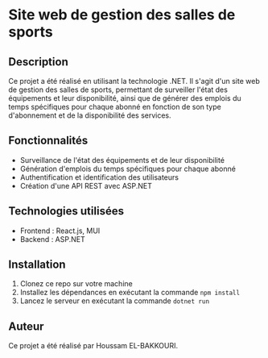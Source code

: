 # Site web de gestion des salles de sports

## Description
Ce projet a été réalisé en utilisant la technologie .NET. Il s'agit d'un site web de gestion des salles de sports, permettant de surveiller l'état des équipements et leur disponibilité, ainsi que de générer des emplois du temps spécifiques pour chaque abonné en fonction de son type d'abonnement et de la disponibilité des services.

## Fonctionnalités
- Surveillance de l'état des équipements et de leur disponibilité
- Génération d'emplois du temps spécifiques pour chaque abonné
- Authentification et identification des utilisateurs
- Création d'une API REST avec ASP.NET

## Technologies utilisées
- Frontend : React.js, MUI
- Backend : ASP.NET

## Installation
1. Clonez ce repo sur votre machine
2. Installez les dépendances en exécutant la commande `npm install`
3. Lancez le serveur en exécutant la commande `dotnet run`

## Auteur
Ce projet a été réalisé par Houssam EL-BAKKOURI.
